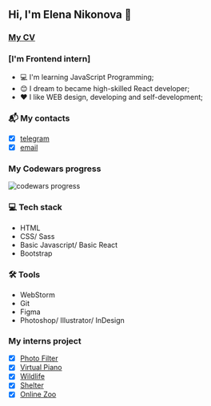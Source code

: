 ## Hi, I'm Elena Nikonova 👋

### [My CV](https://elenaniksy-rs2021q1-cv.netlify.app/)

### [I'm Frontend intern]
* :computer: I'm learning JavaScript Programming;
* :blush: I dream to became high-skilled React developer;
* :heart: I like WEB design, developing and self-development;

### :mailbox_with_mail: My contacts 
- [x] [telegram](https://t.me/elenaniksy)
- [x] [email](elfhelen@gmail.com)

### My Codewars progress
![codewars progress](https://www.codewars.com/users/elenaniksy/badges/large)

### :computer: Tech stack
* HTML
* CSS/ Sass
* Basic Javascript/ Basic React
* Bootstrap

### :hammer_and_wrench: Tools
* WebStorm
* Git
* Figma
* Photoshop/ Illustrator/ InDesign

### My interns project
- [x] [Photo Filter](https://elenaniksy-rs2021q1-photo-filter.netlify.app/)
- [x] [Virtual Piano](https://elenaniksy-rs2021q1-virtual-piano.netlify.app/)
- [x] [Wildlife](https://elenaniksy-rs2021q1-wildlife.netlify.app/)
- [x] [Shelter](https://elenaniksy-js2020q3-shelter.netlify.app/)
- [x] [Online Zoo](https://elenaniksy-rs2021q1-online-zoo.netlify.app/)

